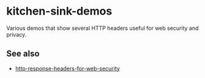 # kitchen-sink-demos

Various demos that show several HTTP headers useful for web security and privacy.

## See also

- [http-response-headers-for-web-security](https://github.com/jackdbd/http-response-headers-for-web-security/)
